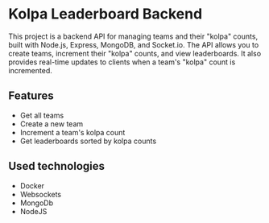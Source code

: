 # Kolpa Leaderboard Backend

This project is a backend API for managing teams and their "kolpa" counts, built with Node.js, Express, MongoDB, and Socket.io. The API allows you to create teams, increment their "kolpa" counts, and view leaderboards. It also provides real-time updates to clients when a team's "kolpa" count is incremented.

## Features

- Get all teams
- Create a new team
- Increment a team's kolpa count
- Get leaderboards sorted by kolpa counts

## Used technologies

- Docker
- Websockets
- MongoDb
- NodeJS
